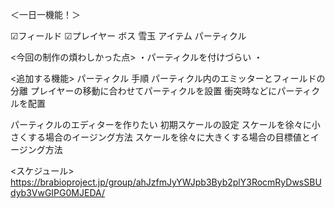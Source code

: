 ＜一日一機能！＞

☑フィールド
☑プレイヤー
ボス
雪玉
アイテム
パーティクル

<今回の制作の煩わしかった点>
・パーティクルを付けづらい
・

<追加する機能>
パーティクル
手順
パーティクル内のエミッターとフィールドの分離
プレイヤーの移動に合わせてパーティクルを設置
衝突時などにパーティクルを配置

パーティクルのエディターを作りたい
初期スケールの設定
スケールを徐々に小さくする場合のイージング方法
スケールを徐々に大きくする場合の目標値とイージング方法

<スケジュール>
https://brabioproject.jp/group/ahJzfmJyYWJpb3Byb2plY3RocmRyDwsSBUdyb3VwGIPG0MJEDA/